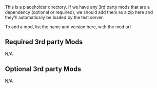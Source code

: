 This is a placeholder directory. If we have any 3rd party mods that are a dependency (optional or required), we should add them as a zip here and they'll automatically be loaded by the test server.

To add a mod, list the name and version here, with the mod url

## Required 3rd party Mods

N/A

## Optional 3rd party Mods

N/A